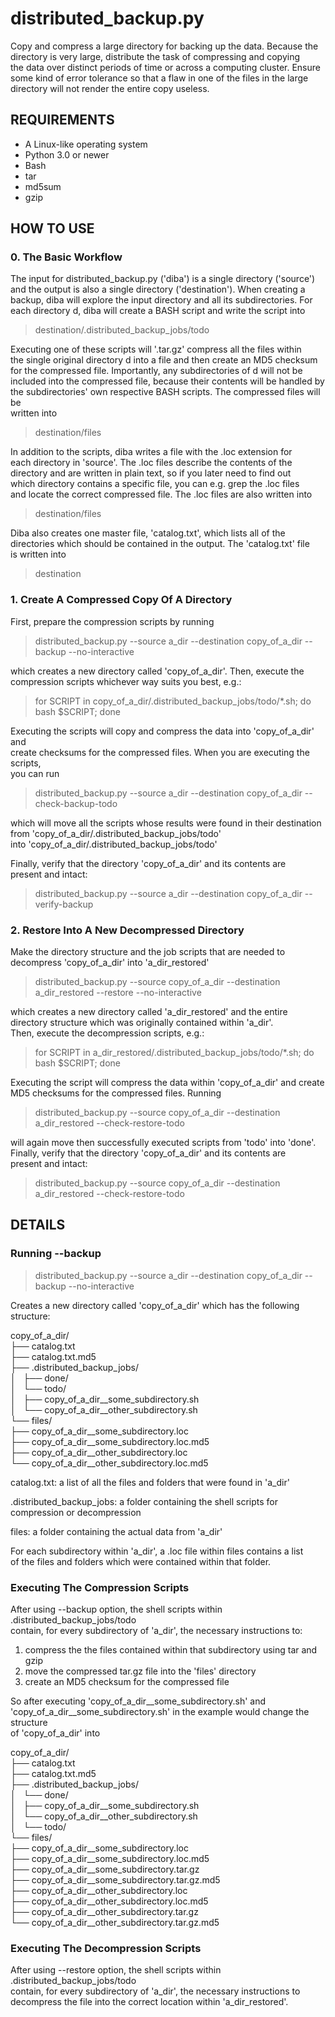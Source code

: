 # distributed_backup.py
Copy and compress a large directory for backing up the data. Because the  
directory is very large, distribute the task of compressing  and copying  
the data over distinct periods of time or across a computing cluster. Ensure  
some kind of error tolerance so that a flaw in one of the files in the large  
directory will not render the entire copy useless.


## REQUIREMENTS

* A Linux-like operating system
* Python 3.0 or newer
* Bash
* tar
* md5sum
* gzip


## HOW TO USE

### 0. The Basic Workflow

The input for distributed_backup.py ('diba') is a single directory ('source')  
and the  output is also a single directory ('destination'). When creating a  
backup, diba will explore the input directory and all its subdirectories. For  
each directory d, diba will create a BASH script and write the script into  
> destination/.distributed_backup_jobs/todo  

Executing one of these scripts will '.tar.gz' compress all the files within  
the single original directory d into a file and then create an MD5 checksum  
for the compressed file. Importantly, any subdirectories of d will not be  
included into the compressed file, because their contents will be handled by  
the subdirectories' own respective BASH scripts. The compressed files will be  
written into  
> destination/files  

In addition to the scripts, diba writes a file with the .loc extension for  
each directory in 'source'. The .loc files describe the contents of the  
directory and are written in plain text, so if you later need to find out  
which directory contains a specific file, you can e.g. grep the .loc files  
and locate the correct compressed file. The .loc files are also written into  
> destination/files  

Diba also creates one master file, 'catalog.txt', which lists all of the  
directories which should be contained in the output. The 'catalog.txt' file  
is written into  
> destination  

### 1. Create A Compressed Copy Of A Directory

First, prepare the compression scripts by running

> distributed_backup.py --source a_dir --destination copy_of_a_dir --backup --no-interactive

which creates a new directory called 'copy_of_a_dir'. Then, execute the  
compression scripts whichever way suits you best, e.g.:

> for SCRIPT in copy_of_a_dir/.distributed_backup_jobs/todo/*.sh; do bash $SCRIPT; done  

Executing the scripts will copy and compress the data into 'copy_of_a_dir' and  
create checksums for the compressed files. When you are executing the scripts,  
you can run 

> distributed_backup.py --source a_dir --destination copy_of_a_dir  --check-backup-todo

which will move all the scripts whose results were found in their destination  
from  'copy_of_a_dir/.distributed_backup_jobs/todo'  
into  'copy_of_a_dir/.distributed_backup_jobs/todo'  

Finally, verify that the directory 'copy_of_a_dir' and its contents are  
present and intact:

> distributed_backup.py --source a_dir --destination copy_of_a_dir --verify-backup


### 2. Restore Into A New Decompressed Directory

Make the directory structure and the job scripts that are needed to  
decompress 'copy_of_a_dir' into 'a_dir_restored'

> distributed_backup.py --source copy_of_a_dir --destination a_dir_restored --restore --no-interactive

which creates a new directory called 'a_dir_restored' and the entire  
directory structure which was originally contained within 'a_dir'.  
Then, execute the decompression scripts, e.g.:

> for SCRIPT in a_dir_restored/.distributed_backup_jobs/todo/*.sh; do bash $SCRIPT; done  

Executing the script will compress the data within 'copy_of_a_dir' and create  
MD5 checksums for the compressed files. Running

> distributed_backup.py --source copy_of_a_dir --destination a_dir_restored  --check-restore-todo

will again move then successfully executed scripts from 'todo' into 'done'.  
Finally, verify that the directory  'copy_of_a_dir' and its contents are  
present and intact:

> distributed_backup.py --source copy_of_a_dir --destination a_dir_restored  --check-restore-todo


## DETAILS

### Running --backup

> distributed_backup.py --source a_dir --destination copy_of_a_dir --backup --no-interactive

Creates a new directory called 'copy_of_a_dir' which has the following structure:

copy_of_a_dir/  
├── catalog.txt  
├── catalog.txt.md5  
├── .distributed_backup_jobs/  
│   ├── done/  
│   └── todo/  
│       ├── copy_of_a_dir__some_subdirectory.sh  
│       └── copy_of_a_dir__other_subdirectory.sh  
└── files/  
    ├── copy_of_a_dir__some_subdirectory.loc  
    ├── copy_of_a_dir__some_subdirectory.loc.md5  
    ├── copy_of_a_dir__other_subdirectory.loc  
    └── copy_of_a_dir__other_subdirectory.loc.md5  


catalog.txt: a list of all the files and folders that were found in 'a_dir'  

.distributed_backup_jobs: a folder containing the shell scripts for compression or decompression  

files: a folder containing the actual data from 'a_dir'  

For each subdirectory within 'a_dir', a .loc file within files contains a list  
of the files and folders which were contained within that folder. 

### Executing The Compression Scripts

After using --backup option, the shell scripts within  
.distributed_backup_jobs/todo  
contain, for every subdirectory of 'a_dir', the necessary instructions to:  
1. compress the the files contained within that subdirectory using tar and gzip
2. move the compressed tar.gz file into the 'files' directory
3. create an MD5 checksum for the compressed file

So after executing 'copy_of_a_dir__some_subdirectory.sh' and  
'copy_of_a_dir__some_subdirectory.sh' in the example would change the structure  
of 'copy_of_a_dir' into  

copy_of_a_dir/  
├── catalog.txt  
├── catalog.txt.md5  
├── .distributed_backup_jobs/  
│   └── done/  
│       ├── copy_of_a_dir__some_subdirectory.sh  
│       └── copy_of_a_dir__other_subdirectory.sh  
│   └── todo/  
└── files/  
    ├── copy_of_a_dir__some_subdirectory.loc  
    ├── copy_of_a_dir__some_subdirectory.loc.md5  
    ├── copy_of_a_dir__some_subdirectory.tar.gz  
    ├── copy_of_a_dir__some_subdirectory.tar.gz.md5  
    ├── copy_of_a_dir__other_subdirectory.loc  
    ├── copy_of_a_dir__other_subdirectory.loc.md5  
    ├── copy_of_a_dir__other_subdirectory.tar.gz  
    └── copy_of_a_dir__other_subdirectory.tar.gz.md5  

### Executing The Decompression Scripts

After using --restore option, the shell scripts within  
.distributed_backup_jobs/todo  
contain, for every subdirectory of 'a_dir', the necessary instructions to  
decompress the file into the correct location within 'a_dir_restored'.
